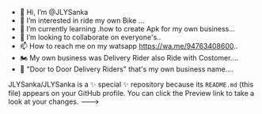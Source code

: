 - 👋 Hi, I’m @JLYSanka
- 👀 I’m interested in ride my own Bike ...
- 🌱 I’m currently learning .how to create Apk for my own business...
- 💞️ I’m looking to collaborate on everyone's..
- 📫 How to reach me on my watsapp https://wa.me/94763408600..
- 🏍️ My own business was Delivery Rider also Ride with Costomer....
- 🏦 "Door to Door Delivery Riders" that's my own business name....
  
JLYSanka/JLYSanka is a ✨ special ✨ repository because its `README.md` (this file) appears on your GitHub profile.
You can click the Preview link to take a look at your changes.
--->

